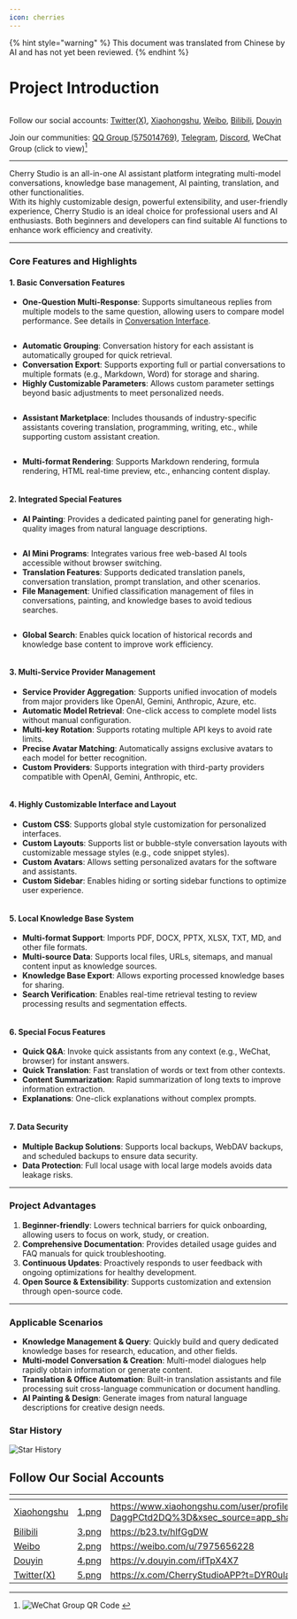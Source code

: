 ```yaml
---
icon: cherries
---
```


{% hint style="warning" %}
This document was translated from Chinese by AI and has not yet been reviewed.
{% endhint %}

# Project Introduction

<figure><img src=".gitbook/assets/docs-readme-banner1.png" alt=""><figcaption></figcaption></figure>

Follow our social accounts: [Twitter(X)](https://x.com/CherryStudioAPP), [Xiaohongshu](https://www.xiaohongshu.com/user/profile/662b6853000000000b031d9a), [Weibo](https://weibo.com/u/7975656228), [Bilibili](https://space.bilibili.com/3546657515898892), [Douyin](https://www.douyin.com/user/MS4wLjABAAAAmw9A54m5J0hHVMQY5eGrVJ-EHDoOS0hgJ6M1F9MN2Tn2V163A0xrC4_KVzfmQSxC)

Join our communities: [QQ Group (575014769)](https://qm.qq.com/q/lo0D4qVZKi), [Telegram](https://t.me/CherryStudioAI), [Discord](https://discord.gg/wez8HtpxqQ), WeChat Group (click to view)[^1]

***

Cherry Studio is an all-in-one AI assistant platform integrating multi-model conversations, knowledge base management, AI painting, translation, and other functionalities.\
With its highly customizable design, powerful extensibility, and user-friendly experience, Cherry Studio is an ideal choice for professional users and AI enthusiasts. Both beginners and developers can find suitable AI functions to enhance work efficiency and creativity.

***

### Core Features and Highlights

#### **1. Basic Conversation Features**

* **One-Question Multi-Response**: Supports simultaneous replies from multiple models to the same question, allowing users to compare model performance. See details in [Conversation Interface](cherrystudio/preview/chat.md).

<figure><img src=".gitbook/assets/docs-readme-1 (1).png" alt=""><figcaption></figcaption></figure>

* **Automatic Grouping**: Conversation history for each assistant is automatically grouped for quick retrieval.
* **Conversation Export**: Supports exporting full or partial conversations to multiple formats (e.g., Markdown, Word) for storage and sharing.
* **Highly Customizable Parameters**: Allows custom parameter settings beyond basic adjustments to meet personalized needs.

<figure><img src=".gitbook/assets/docs-readme-2 (2).png" alt=""><figcaption></figcaption></figure>

* **Assistant Marketplace**: Includes thousands of industry-specific assistants covering translation, programming, writing, etc., while supporting custom assistant creation.

<figure><img src=".gitbook/assets/docs-readme-4.png" alt=""><figcaption></figcaption></figure>

* **Multi-format Rendering**: Supports Markdown rendering, formula rendering, HTML real-time preview, etc., enhancing content display.

<figure><img src=".gitbook/assets/docs-readme-3 (1).png" alt=""><figcaption></figcaption></figure>

#### **2. Integrated Special Features**

* **AI Painting**: Provides a dedicated painting panel for generating high-quality images from natural language descriptions.

<figure><img src=".gitbook/assets/docs-readme-5.png" alt=""><figcaption></figcaption></figure>

* **AI Mini Programs**: Integrates various free web-based AI tools accessible without browser switching.
* **Translation Features**: Supports dedicated translation panels, conversation translation, prompt translation, and other scenarios.
* **File Management**: Unified classification management of files in conversations, painting, and knowledge bases to avoid tedious searches.

<figure><img src=".gitbook/assets/docs-readme-6.png" alt=""><figcaption></figcaption></figure>

* **Global Search**: Enables quick location of historical records and knowledge base content to improve work efficiency.

<figure><img src=".gitbook/assets/docs-readme-7.png" alt=""><figcaption></figcaption></figure>

#### **3. Multi-Service Provider Management**

* **Service Provider Aggregation**: Supports unified invocation of models from major providers like OpenAI, Gemini, Anthropic, Azure, etc.
* **Automatic Model Retrieval**: One-click access to complete model lists without manual configuration.
* **Multi-key Rotation**: Supports rotating multiple API keys to avoid rate limits.
* **Precise Avatar Matching**: Automatically assigns exclusive avatars to each model for better recognition.
* **Custom Providers**: Supports integration with third-party providers compatible with OpenAI, Gemini, Anthropic, etc.

<figure><img src=".gitbook/assets/docs-readme-8.png" alt=""><figcaption></figcaption></figure>

#### **4. Highly Customizable Interface and Layout**

* **Custom CSS**: Supports global style customization for personalized interfaces.
* **Custom Layouts**: Supports list or bubble-style conversation layouts with customizable message styles (e.g., code snippet styles).
* **Custom Avatars**: Allows setting personalized avatars for the software and assistants.
* **Custom Sidebar**: Enables hiding or sorting sidebar functions to optimize user experience.

<figure><img src=".gitbook/assets/docs-readme-9.png" alt=""><figcaption></figcaption></figure>

#### **5. Local Knowledge Base System**

* **Multi-format Support**: Imports PDF, DOCX, PPTX, XLSX, TXT, MD, and other file formats.
* **Multi-source Data**: Supports local files, URLs, sitemaps, and manual content input as knowledge sources.
* **Knowledge Base Export**: Allows exporting processed knowledge bases for sharing.
* **Search Verification**: Enables real-time retrieval testing to review processing results and segmentation effects.

<figure><img src=".gitbook/assets/docs-readme-10.png" alt=""><figcaption></figcaption></figure>

#### **6. Special Focus Features**

* **Quick Q&A**: Invoke quick assistants from any context (e.g., WeChat, browser) for instant answers.
* **Quick Translation**: Fast translation of words or text from other contexts.
* **Content Summarization**: Rapid summarization of long texts to improve information extraction.
* **Explanations**: One-click explanations without complex prompts.

<figure><img src=".gitbook/assets/docs-readme-11.png" alt=""><figcaption></figcaption></figure>

#### **7. Data Security**

* **Multiple Backup Solutions**: Supports local backups, WebDAV backups, and scheduled backups to ensure data security.
* **Data Protection**: Full local usage with local large models avoids data leakage risks.

***

### Project Advantages

1. **Beginner-friendly**: Lowers technical barriers for quick onboarding, allowing users to focus on work, study, or creation.
2. **Comprehensive Documentation**: Provides detailed usage guides and FAQ manuals for quick troubleshooting.
3. **Continuous Updates**: Proactively responds to user feedback with ongoing optimizations for healthy development.
4. **Open Source & Extensibility**: Supports customization and extension through open-source code.

***

### Applicable Scenarios

* **Knowledge Management & Query**: Quickly build and query dedicated knowledge bases for research, education, and other fields.
* **Multi-model Conversation & Creation**: Multi-model dialogues help rapidly obtain information or generate content.
* **Translation & Office Automation**: Built-in translation assistants and file processing suit cross-language communication or document handling.
* **AI Painting & Design**: Generate images from natural language descriptions for creative design needs.

### Star History

![Star History](https://urlscan.io/liveshot/?width=1300\&height=620\&url=https://cherrystarhistory.ocool.online/)

## Follow Our Social Accounts

<table data-view="cards"><thead><tr><th></th><th data-hidden data-card-cover data-type="files"></th><th data-hidden data-card-target data-type="content-ref"></th></tr></thead><tbody><tr><td><a href="https://www.xiaohongshu.com/user/profile/662b6853000000000b031d9a?xsec_token=YB_1nKvlH4r5hPYVVbbsNHF8Y6n6AKlm5-DaggPCtd2DQ%3D&#x26;xsec_source=app_share&#x26;xhsshare=CopyLink&#x26;appuid=662b6853000000000b031d9a&#x26;apptime=1738627324&#x26;share_id=ace5db41b5954fab8d98a2a7865a62bc&#x26;share_channel=copy_link">Xiaohongshu</a></td><td><a href=".gitbook/assets/1.png">1.png</a></td><td><a href="https://www.xiaohongshu.com/user/profile/662b6853000000000b031d9a?xsec_token=YB_1nKvlH4r5hPYVVbbsNHF8Y6n6AKlm5-DaggPCtd2DQ%3D&#x26;xsec_source=app_share&#x26;xhsshare=CopyLink&#x26;appuid=662b6853000000000b031d9a&#x26;apptime=1738627324&#x26;share_id=ace5db41b5954fab8d98a2a7865a62bc&#x26;share_channel=copy_link">https://www.xiaohongshu.com/user/profile/662b6853000000000b031d9a?xsec_token=YB_1nKvlH4r5hPYVVbbsNHF8Y6n6AKlm5-DaggPCtd2DQ%3D&#x26;xsec_source=app_share&#x26;xhsshare=CopyLink&#x26;appuid=662b6853000000000b031d9a&#x26;apptime=1738627324&#x26;share_id=ace5db41b5954fab8d98a2a7865a62bc&#x26;share_channel=copy_link</a></td></tr><tr><td><a href="https://b23.tv/hIfGgDW">Bilibili</a></td><td><a href=".gitbook/assets/3.png">3.png</a></td><td><a href="https://b23.tv/hIfGgDW">https://b23.tv/hIfGgDW</a></td></tr><tr><td><a href="https://weibo.com/u/7975656228">Weibo</a></td><td><a href=".gitbook/assets/2.png">2.png</a></td><td><a href="https://weibo.com/u/7975656228">https://weibo.com/u/7975656228</a></td></tr><tr><td><a href="https://v.douyin.com/ifTpX4X7">Douyin</a></td><td><a href=".gitbook/assets/4.png">4.png</a></td><td><a href="https://v.douyin.com/ifTpX4X7">https://v.douyin.com/ifTpX4X7</a></td></tr><tr><td><a href="https://x.com/CherryStudioAPP?t=DYR0ulaLur-bO4Us3bG79A&#x26;s=05">Twitter(X)</a></td><td><a href=".gitbook/assets/5.png">5.png</a></td><td><a href="https://x.com/CherryStudioAPP?t=DYR0ulaLur-bO4Us3bG79A&#x26;s=05">https://x.com/CherryStudioAPP?t=DYR0ulaLur-bO4Us3bG79A&#x26;s=05</a></td></tr></tbody></table>

[^1]: <img src=".gitbook/assets/微信群二维码.png" alt="WeChat Group QR Code" data-size="original">